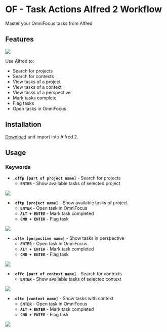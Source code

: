 OF - Task Actions Alfred 2 Workflow
==================================

Master your OmniFocus tasks from Alfred

Features
--------

![ ](https://dl.dropbox.com/u/5453663/OF-TaskActions.png)

Use Alfred to:

* Search for projects
* Search for contexts
* View tasks of a project
* View tasks of a context
* View tasks of a perspective
* Mark tasks complete
* Flag tasks
* Open tasks in OmniFocus

Installation
------------

[Download](https://github.com/markokaestner/alfred2/blob/master/workflows/OF-TaskActions/package/OF-TaskActions.alfredworkflow?raw=true) and import into Alfred 2.

Usage
-----

### Keywords
* **`.offp [part of project name]`** - Search for projects
    * **`ENTER`** - Show available tasks of selected project

![ ](https://dl.dropbox.com/u/5453663/OF-TaskActions_offp.png)

* **`.oftp [project name]`** - Show available tasks of project
    * **`ENTER`** - Open task in OmniFocus
    * **`ALT + ENTER`** - Mark task completed
    * **`CMD + ENTER`** - Flag task

![ ](https://dl.dropbox.com/u/5453663/OF-TaskActions_oftp.png)

* **`.oftv [perpective name]`** - Show tasks in perspective
    * **`ENTER`** - Open task in OmniFocus
    * **`ALT + ENTER`** - Mark task completed
    * **`CMD + ENTER`** - Flag task

![ ](https://dl.dropbox.com/u/5453663/OF-TaskActions_oftv.png)

* **`.offc [part of context name]`** - Search for contexts
    * **`ENTER`** - Show available tasks of selected context

![ ](https://dl.dropbox.com/u/5453663/OF-TaskActions_offc.png)

* **`.oftc [context name]`** - Show tasks with context
    * **`ENTER`** - Open task in OmniFocus
    * **`ALT + ENTER`** - Mark task completed
    * **`CMD + ENTER`** - Flag task

![ ](https://dl.dropbox.com/u/5453663/OF-TaskActions_oftc.png)
